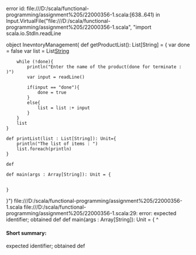 error id: file:///D:/scala/functional-programming/assignment%205/22000356-1.scala:[638..641) in Input.VirtualFile("file:///D:/scala/functional-programming/assignment%205/22000356-1.scala", "import scala.io.StdIn.readLine

object InevntoryManagement{
    def getProductList(): List[String] = {
       var done = false
        var list = List[String]()

        while (!done){
            println("Enter the name of the product(done for terminate : )")
            var input = readLine()

            if(input == "done"){
                done = true
            }
            else{
                list = list :+ input
            }
        } 
        list
    }

    def printList(list : List[String]): Unit={
        println("The list of items : ")
        list.foreach(println)
    }

    def 

    def main(args : Array[String]): Unit = {
        

    }
}")
file:///D:/scala/functional-programming/assignment%205/22000356-1.scala
file:///D:/scala/functional-programming/assignment%205/22000356-1.scala:29: error: expected identifier; obtained def
    def main(args : Array[String]): Unit = {
    ^
#### Short summary: 

expected identifier; obtained def